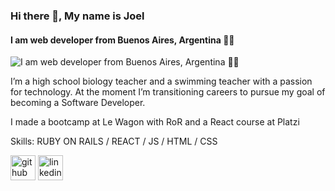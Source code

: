 ### Hi there 👋, My name is Joel
#### I am web developer from Buenos Aires, Argentina 👨‍💻
![I am web developer from Buenos Aires, Argentina 👨‍💻](https://lh6.googleusercontent.com/kjxlyh-AwbXNbEIkge49cn8GdFI_gmKrccJ1RF61ED-0-W50Xaz8bzQOqlXKsGlpWNEdTLw-OKYE2RtuBLplq2KP4WT0QthL28qmr8Z2CDjoCHqGBkexJXizefvmpfW4he0rNWiP)

I’m a high school biology teacher and a swimming teacher with a passion for technology. At the moment I’m transitioning careers to pursue my goal of becoming a Software Developer.

I made a bootcamp at Le Wagon with RoR and a React course at Platzi

Skills: RUBY ON RAILS / REACT / JS / HTML / CSS



[<img src='https://cdn.jsdelivr.net/npm/simple-icons@3.0.1/icons/github.svg' alt='github' height='40'>](https://github.com/https://github.com/JoelJaldin)  [<img src='https://cdn.jsdelivr.net/npm/simple-icons@3.0.1/icons/linkedin.svg' alt='linkedin' height='40'>](https://www.linkedin.com/in/https://www.linkedin.com/in/joeljaldin//)  
